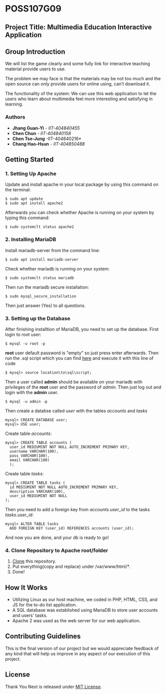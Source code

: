 # POSS107G09

## Project Title: Multimedia Education Interactive Application

## Group Introduction
We will list the game clearly and some fully link for interactive teaching material provide users to use.

 

The problem we may face is that the materials may be not too much and the open source can only provide users for online using, can’t download it.

 

The functionality of the system: We can use this web application to let the users who learn about multimedia feel more interesting and satisfying in learning.

### Authors

* **Jhang Guan-Yi** - *IIT-404840455*
* **Chen Chun** - *IIT-404840158* 
* **Chen Tse-Jung** -IIT-404840216*
* **Chang Hao-Hsun** - *IIT-404850488*

## Getting Started
### 1. Setting Up Apache
Update and install apache in your local package by using this command on the terminal:
```
$ sudo apt update
$ sudo apt install apache2
```
Afterwards you can check whether Apache is running on your system by typing this command:
```
$ sudo systemclt status apache2
```

### 2. Installing MariaDB
Install mariadb-server from the command line:
```
$ sudo apt install mariadb-server
```
Check whether mariadb is running on your system:
```
$ sudo systemclt status mariadb
```
Then run the mariadb secure installation:
```
$ sudo mysql_secure_installation
```
Then just answer (Yes) to all questions.


### 3. Setting up the Database
After finishing installtion of MariaDB, you need to set up the database.
First login to root user:
```
$ mysql -u root -p
```
**root** user default password is "empty" so just press enter afterwards.
Then run the .sql script which you can find [here](https://github.com/TKUIITFCChang/POSS107G08/blob/master/admin.sql)
and execute it with this line of code
```
$ mysql> source location\to\sql\script;
```
Then a user called **admin** should be available on your mariadb with privileges of the **root** user and the password of *admin*. 
Then just log out and login with the **admin** user.
```
$ mysql -u admin -p
```
Then create a databse called *user* with the tables *accounts* and *tasks*
```
mysql> CREATE DATABASE user;
mysql> USE user;
```
Create table *accounts*:
```
mysql> CREATE TABLE accounts (
  user_id MEDIUMINT NOT NULL AUTO_INCREMENT PRIMARY KEY,
  username VARCHAR(100),
  pass VARCHAR(100),
  email VARCHAR(100)
  );
```
Create table *tasks*:
```
mysql> CREATE TABLE tasks (
  id MEDIUMINT NOT NULL AUTO_INCREMENT PRIMARY KEY,
  description VARCHAR(100),
  user_id MEDIUMINT NOT NULL
);
```
Then you need to add a foreign key from *accounts.user_id* to the tasks *tasks.user_id*:
```
mysql> ALTER TABLE tasks
  ADD FOREIGN KEY (user_id) REFERENCES accounts (user_id);
```
And now you are done, and your db is ready to go!

### 4. Clone Repository to Apache root/folder 
1. [Clone](https://help.github.com/en/articles/cloning-a-repository) this repository.
2. Put everything(copy and replace) under /var/www/html/*.
3. Done!

## How It Works
* Utilizing Linux as our host machine, we coded in PHP, HTML, CSS, and JS for the to-do list application.
* A SQL database was established using MariaDB to store user accounts and users' tasks.
* Apache 2 was used as the web server for our web application.

## Contributing Guidelines
This is the final version of our project but we would appreciate feedback of any kind that will help us improve in any aspect of our execution of this project.

## License
Thank You Next is released under [MIT License](https://opensource.org/licenses/MIT).
